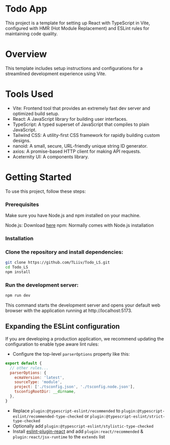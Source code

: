 # Todo App

This project is a template for setting up React with TypeScript in Vite, configured with HMR (Hot Module Replacement) and ESLint rules for maintaining code quality.

# Overview
This template includes setup instructions and configurations for a streamlined development experience using Vite.

# Tools Used
- Vite: Frontend tool that provides an extremely fast dev server and optimized build setup.
- React: A JavaScript library for building user interfaces.
- TypeScript: A typed superset of JavaScript that compiles to plain JavaScript.
- Tailwind CSS: A utility-first CSS framework for rapidly building custom designs.
- nanoid: A small, secure, URL-friendly unique string ID generator.
- axios: A promise-based HTTP client for making API requests.
- Aceternity UI: A components library.

# Getting Started
To use this project, follow these steps:

### Prerequisites
Make sure you have Node.js and npm installed on your machine.

Node.js: Download [here](https://nodejs.org/en)
npm: Normally comes with Node.js installation
### Installation
### Clone the repository and install dependencies:

```bash
git clone https://github.com/TLiiv/Todo_LS.git
cd Todo_LS
npm install
```

### Run the development server:

```bash
npm run dev
```
This command starts the development server and opens your default web browser with the application running at http://localhost:5173.


## Expanding the ESLint configuration

If you are developing a production application, we recommend updating the configuration to enable type aware lint rules:

- Configure the top-level `parserOptions` property like this:

```js
export default {
  // other rules...
  parserOptions: {
    ecmaVersion: 'latest',
    sourceType: 'module',
    project: ['./tsconfig.json', './tsconfig.node.json'],
    tsconfigRootDir: __dirname,
  },
}
```

- Replace `plugin:@typescript-eslint/recommended` to `plugin:@typescript-eslint/recommended-type-checked` or `plugin:@typescript-eslint/strict-type-checked`
- Optionally add `plugin:@typescript-eslint/stylistic-type-checked`
- Install [eslint-plugin-react](https://github.com/jsx-eslint/eslint-plugin-react) and add `plugin:react/recommended` & `plugin:react/jsx-runtime` to the `extends` list
# 